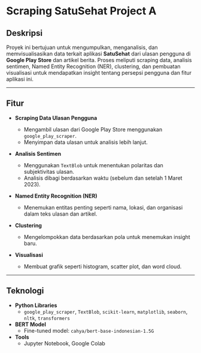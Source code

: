 # Scraping SatuSehat Project A

## Deskripsi
Proyek ini bertujuan untuk mengumpulkan, menganalisis, dan memvisualisasikan data terkait aplikasi **SatuSehat** dari ulasan pengguna di **Google Play Store** dan artikel berita. Proses meliputi scraping data, analisis sentimen, Named Entity Recognition (NER), clustering, dan pembuatan visualisasi untuk mendapatkan insight tentang persepsi pengguna dan fitur aplikasi ini.

---

## Fitur
- **Scraping Data Ulasan Pengguna**
  - Mengambil ulasan dari Google Play Store menggunakan `google_play_scraper`.
  - Menyimpan data ulasan untuk analisis lebih lanjut.
  
- **Analisis Sentimen**
  - Menggunakan `TextBlob` untuk menentukan polaritas dan subjektivitas ulasan.
  - Analisis dibagi berdasarkan waktu (sebelum dan setelah 1 Maret 2023).
  
- **Named Entity Recognition (NER)**
  - Menemukan entitas penting seperti nama, lokasi, dan organisasi dalam teks ulasan dan artikel.

- **Clustering**
  - Mengelompokkan data berdasarkan pola untuk menemukan insight baru.

- **Visualisasi**
  - Membuat grafik seperti histogram, scatter plot, dan word cloud.

---

## Teknologi
- **Python Libraries**
  - `google_play_scraper`, `TextBlob`, `scikit-learn`, `matplotlib`, `seaborn`, `nltk`, `transformers`
- **BERT Model**
  - Fine-tuned model: `cahya/bert-base-indonesian-1.5G`
- **Tools**
  - Jupyter Notebook, Google Colab

